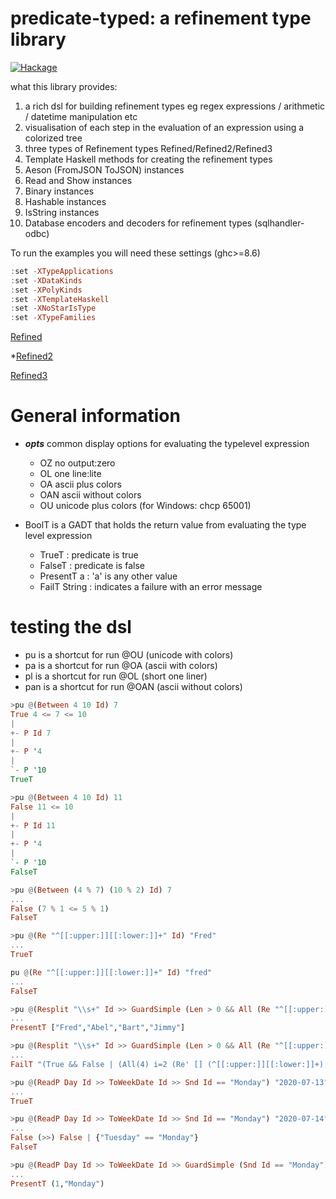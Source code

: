 # predicate-typed: a refinement type library

[![Hackage](https://img.shields.io/hackage/v/predicate-typed.svg?colorB=5d0ef0&style=flat)](https://hackage.haskell.org/package/predicate-typed)

what this library provides:
1. a rich dsl for building refinement types eg regex expressions / arithmetic / datetime manipulation etc
1. visualisation of each step in the evaluation of an expression using a colorized tree
1. three types of Refinement types Refined/Refined2/Refined3
1. Template Haskell methods for creating the refinement types
1. Aeson (FromJSON ToJSON) instances
1. Read and Show instances
1. Binary instances
1. Hashable instances
1. IsString instances
1. Database encoders and decoders for refinement types (sqlhandler-odbc)

To run the examples you will need these settings (ghc>=8.6)
```haskell
:set -XTypeApplications
:set -XDataKinds
:set -XPolyKinds
:set -XTemplateHaskell
:set -XNoStarIsType
:set -XTypeFamilies
```

[Refined](Refined.md)

*[Refined2](Refined2.md)

[Refined3](Refined3.md)

# General information

* **_opts_** common display options for evaluating the typelevel expression
  * OZ no output:zero
  * OL one line:lite
  * OA ascii plus colors
  * OAN ascii without colors
  * OU unicode plus colors (for Windows: chcp 65001)

* BoolT is a GADT that holds the return value from evaluating the type level expression
   * TrueT : predicate is true
   * FalseT : predicate is false
   * PresentT a : 'a' is any other value
   * FailT String : indicates a failure with an error message

# testing the dsl

 * pu  is a shortcut for run @OU  (unicode with colors)
 * pa  is a shortcut for run @OA  (ascii with colors)
 * pl  is a shortcut for run @OL  (short one liner)
 * pan is a shortcut for run @OAN (ascii without colors)

```haskell
>pu @(Between 4 10 Id) 7
True 4 <= 7 <= 10
|
+- P Id 7
|
+- P '4
|
`- P '10
TrueT
```

```haskell
>pu @(Between 4 10 Id) 11
False 11 <= 10
|
+- P Id 11
|
+- P '4
|
`- P '10
FalseT
```

```haskell
>pu @(Between (4 % 7) (10 % 2) Id) 7
...
False (7 % 1 <= 5 % 1)
FalseT
```

```haskell
>pu @(Re "^[[:upper:]][[:lower:]]+" Id) "Fred"
...
TrueT
```

```haskell
pu @(Re "^[[:upper:]][[:lower:]]+" Id) "fred"
...
FalseT
```

```haskell
>pu @(Resplit "\\s+" Id >> GuardSimple (Len > 0 && All (Re "^[[:upper:]][[:lower:]]+" Id) Id)) "Fred Abel Bart Jimmy"
...
PresentT ["Fred","Abel","Bart","Jimmy"]
```

```haskell
>pu @(Resplit "\\s+" Id >> GuardSimple (Len > 0 && All (Re "^[[:upper:]][[:lower:]]+" Id) Id)) "Fred Abel bart Jimmy"
...
FailT "(True && False | (All(4) i=2 (Re' [] (^[[:upper:]][[:lower:]]+) | bart)))"
```

```haskell
>pu @(ReadP Day Id >> ToWeekDate Id >> Snd Id == "Monday") "2020-07-13"
...
TrueT
```

```haskell
>pu @(ReadP Day Id >> ToWeekDate Id >> Snd Id == "Monday") "2020-07-14"
...
False (>>) False | {"Tuesday" == "Monday"}
FalseT
```

```haskell
>pu @(ReadP Day Id >> ToWeekDate Id >> GuardSimple (Snd Id == "Monday")) "2020-07-13"
...
PresentT (1,"Monday")
```


